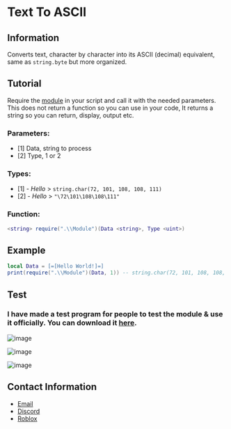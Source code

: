 # Text To ASCII
## Information
Converts text, character by character into its ASCII (decimal) equivalent, same as `string.byte` but more organized.
## Tutorial
Require the [module](https://github.com/Exunys/Text-To-ASCII/blob/main/Module.lua) in your script and call it with the needed parameters. This does not return a function so you can use in your code, It returns a string so you can return, display, output etc.
### Parameters:
- [1] Data, string to process <string>
- [2] Type, 1 or 2 <uint>

### Types:
- [1] - *Hello* > `string.char(72, 101, 108, 108, 111)`
- [2] - *Hello* > `"\72\101\108\108\111"`
  
### Function:
```lua
<string> require(".\\Module")(Data <string>, Type <uint>)
```
## Example
```lua
local Data = [=[Hello World!]=]
print(require(".\\Module")(Data, 1)) -- string.char(72, 101, 108, 108, 111, 32, 87, 111, 114, 108, 100, 33)
```
## Test
### I have made a test program for people to test the module & use it officially. You can download it [here](https://github.com/Exunys/Text-To-ASCII/releases/download/txttoascii/Text.To.ASCII.Converter.rar).
  
![image](https://user-images.githubusercontent.com/76539058/165770381-18a44a29-165f-4276-aee7-6702968ccc70.png)

![image](https://user-images.githubusercontent.com/76539058/165770485-e982800e-08cc-4d0b-b4cc-fee0862fa70e.png)
  
![image](https://user-images.githubusercontent.com/76539058/165770631-cf8b6a84-b4f1-459b-8f44-52d2dc2f05ec.png)

## Contact Information
- [Email](mailto:exunys@gmail.com)
- [Discord](https://discord.com/users/611111398818316309)
- [Roblox](https://www.roblox.com/users/330279990/profile)
